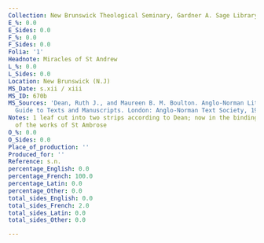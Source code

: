 ```yaml
---
Collection: New Brunswick Theological Seminary, Gardner A. Sage Library
E_%: 0.0
E_Sides: 0.0
F_%: 0.0
F_Sides: 0.0
Folia: '1'
Headnote: Miracles of St Andrew
L_%: 0.0
L_Sides: 0.0
Location: New Brunswick (N.J)
MS_Date: s.xii / xiii
MS_ID: 670b
MS_Sources: 'Dean, Ruth J., and Maureen B. M. Boulton. Anglo-Norman Literature: A
  Guide to Texts and Manuscripts. London: Anglo-Norman Text Society, 1999.'
Notes: 1 leaf cut into two strips according to Dean; now in the binding of vol. III
  of the works of St Ambrose
O_%: 0.0
O_Sides: 0.0
Place_of_production: ''
Produced_for: ''
Reference: s.n.
percentage_English: 0.0
percentage_French: 100.0
percentage_Latin: 0.0
percentage_Other: 0.0
total_sides_English: 0.0
total_sides_French: 2.0
total_sides_Latin: 0.0
total_sides_Other: 0.0

---
```


